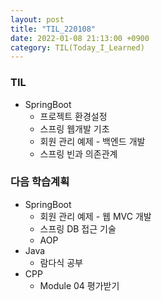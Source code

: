 ```yaml
---
layout: post
title: "TIL_220108"
date: 2022-01-08 21:13:00 +0900
category: TIL(Today_I_Learned)
---
```


### TIL
- SpringBoot
	- 프로젝트 환경설정
	- 스프링 웹개발 기초
	- 회원 관리 예제 - 백엔드 개발
	- 스프링 빈과 의존관계
	
### 다음 학습계획
- SpringBoot
	- 회원 관리 예제 - 웹 MVC 개발
	- 스프링 DB 접근 기술 
	- AOP
- Java
	- 람다식 공부
- CPP
	- Module 04 평가받기
	<!-- - Ch14 Template 공부 -->